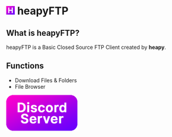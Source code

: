 # <img src="readme/heapyFTP.png" width="23" height="23" /> heapyFTP

## What is heapyFTP?
heapyFTP is a Basic Closed Source FTP Client created by **heapy**.

## Functions
- Download Files & Folders
- File Browser

<a href="https://dsc.gg/heapy" target="_blank"><img src="readme/discord_server.png" alt="Discord Server" width="192" height="96" /></a>
